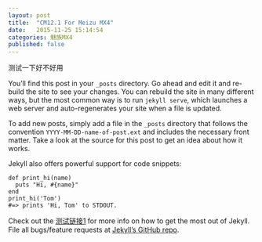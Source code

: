 ```yaml
---
layout: post
title:  "CM12.1 For Meizu MX4"
date:   2015-11-25 15:14:54
categories: 魅族MX4
published: false
---
```

测试一下好不好用

You’ll find this post in your `_posts` directory. Go ahead and edit it and re-build the site to see your changes. You can rebuild the site in many different ways, but the most common way is to run `jekyll serve`, which launches a web server and auto-regenerates your site when a file is updated.

To add new posts, simply add a file in the `_posts` directory that follows the convention `YYYY-MM-DD-name-of-post.ext` and includes the necessary front matter. Take a look at the source for this post to get an idea about how it works.

Jekyll also offers powerful support for code snippets:

	def print_hi(name)
	  puts "Hi, #{name}"
	end
	print_hi('Tom')
	#=> prints 'Hi, Tom' to STDOUT.


Check out the [测试链接1][url1] for more info on how to get the most out of Jekyll. File all bugs/feature requests at [Jekyll’s GitHub repo][jekyll-gh].

[url1]:      http://www.baidu.com
[jekyll-gh]:   https://github.com/jekyll/jekyll
